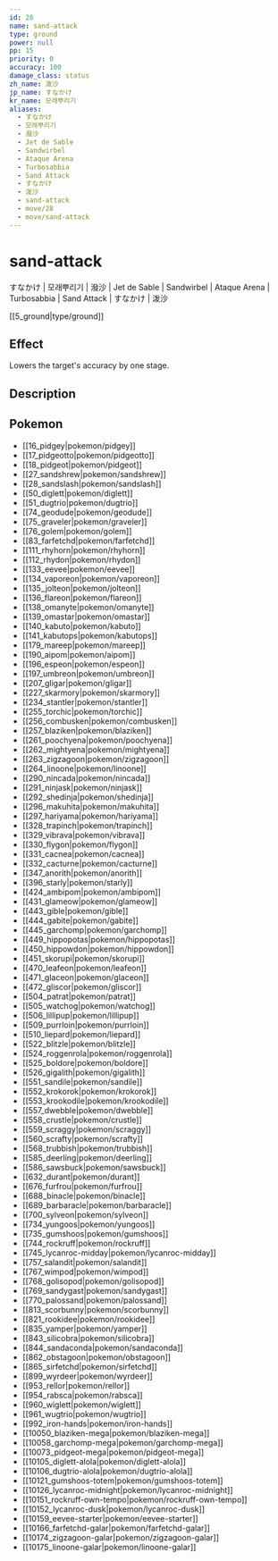 ```yaml
---
id: 28
name: sand-attack
type: ground
power: null
pp: 15
priority: 0
accuracy: 100
damage_class: status
zh_name: 泼沙
jp_name: すなかけ
kr_name: 모래뿌리기
aliases:
  - すなかけ
  - 모래뿌리기
  - 潑沙
  - Jet de Sable
  - Sandwirbel
  - Ataque Arena
  - Turbosabbia
  - Sand Attack
  - すなかけ
  - 泼沙
  - sand-attack
  - move/28
  - move/sand-attack
---
```

# sand-attack
    
すなかけ | 모래뿌리기 | 潑沙 | Jet de Sable | Sandwirbel | Ataque Arena | Turbosabbia | Sand Attack | すなかけ | 泼沙

[[5_ground|type/ground]]

## Effect

Lowers the target's accuracy by one stage.

## Description



## Pokemon

- [[16_pidgey|pokemon/pidgey]]
- [[17_pidgeotto|pokemon/pidgeotto]]
- [[18_pidgeot|pokemon/pidgeot]]
- [[27_sandshrew|pokemon/sandshrew]]
- [[28_sandslash|pokemon/sandslash]]
- [[50_diglett|pokemon/diglett]]
- [[51_dugtrio|pokemon/dugtrio]]
- [[74_geodude|pokemon/geodude]]
- [[75_graveler|pokemon/graveler]]
- [[76_golem|pokemon/golem]]
- [[83_farfetchd|pokemon/farfetchd]]
- [[111_rhyhorn|pokemon/rhyhorn]]
- [[112_rhydon|pokemon/rhydon]]
- [[133_eevee|pokemon/eevee]]
- [[134_vaporeon|pokemon/vaporeon]]
- [[135_jolteon|pokemon/jolteon]]
- [[136_flareon|pokemon/flareon]]
- [[138_omanyte|pokemon/omanyte]]
- [[139_omastar|pokemon/omastar]]
- [[140_kabuto|pokemon/kabuto]]
- [[141_kabutops|pokemon/kabutops]]
- [[179_mareep|pokemon/mareep]]
- [[190_aipom|pokemon/aipom]]
- [[196_espeon|pokemon/espeon]]
- [[197_umbreon|pokemon/umbreon]]
- [[207_gligar|pokemon/gligar]]
- [[227_skarmory|pokemon/skarmory]]
- [[234_stantler|pokemon/stantler]]
- [[255_torchic|pokemon/torchic]]
- [[256_combusken|pokemon/combusken]]
- [[257_blaziken|pokemon/blaziken]]
- [[261_poochyena|pokemon/poochyena]]
- [[262_mightyena|pokemon/mightyena]]
- [[263_zigzagoon|pokemon/zigzagoon]]
- [[264_linoone|pokemon/linoone]]
- [[290_nincada|pokemon/nincada]]
- [[291_ninjask|pokemon/ninjask]]
- [[292_shedinja|pokemon/shedinja]]
- [[296_makuhita|pokemon/makuhita]]
- [[297_hariyama|pokemon/hariyama]]
- [[328_trapinch|pokemon/trapinch]]
- [[329_vibrava|pokemon/vibrava]]
- [[330_flygon|pokemon/flygon]]
- [[331_cacnea|pokemon/cacnea]]
- [[332_cacturne|pokemon/cacturne]]
- [[347_anorith|pokemon/anorith]]
- [[396_starly|pokemon/starly]]
- [[424_ambipom|pokemon/ambipom]]
- [[431_glameow|pokemon/glameow]]
- [[443_gible|pokemon/gible]]
- [[444_gabite|pokemon/gabite]]
- [[445_garchomp|pokemon/garchomp]]
- [[449_hippopotas|pokemon/hippopotas]]
- [[450_hippowdon|pokemon/hippowdon]]
- [[451_skorupi|pokemon/skorupi]]
- [[470_leafeon|pokemon/leafeon]]
- [[471_glaceon|pokemon/glaceon]]
- [[472_gliscor|pokemon/gliscor]]
- [[504_patrat|pokemon/patrat]]
- [[505_watchog|pokemon/watchog]]
- [[506_lillipup|pokemon/lillipup]]
- [[509_purrloin|pokemon/purrloin]]
- [[510_liepard|pokemon/liepard]]
- [[522_blitzle|pokemon/blitzle]]
- [[524_roggenrola|pokemon/roggenrola]]
- [[525_boldore|pokemon/boldore]]
- [[526_gigalith|pokemon/gigalith]]
- [[551_sandile|pokemon/sandile]]
- [[552_krokorok|pokemon/krokorok]]
- [[553_krookodile|pokemon/krookodile]]
- [[557_dwebble|pokemon/dwebble]]
- [[558_crustle|pokemon/crustle]]
- [[559_scraggy|pokemon/scraggy]]
- [[560_scrafty|pokemon/scrafty]]
- [[568_trubbish|pokemon/trubbish]]
- [[585_deerling|pokemon/deerling]]
- [[586_sawsbuck|pokemon/sawsbuck]]
- [[632_durant|pokemon/durant]]
- [[676_furfrou|pokemon/furfrou]]
- [[688_binacle|pokemon/binacle]]
- [[689_barbaracle|pokemon/barbaracle]]
- [[700_sylveon|pokemon/sylveon]]
- [[734_yungoos|pokemon/yungoos]]
- [[735_gumshoos|pokemon/gumshoos]]
- [[744_rockruff|pokemon/rockruff]]
- [[745_lycanroc-midday|pokemon/lycanroc-midday]]
- [[757_salandit|pokemon/salandit]]
- [[767_wimpod|pokemon/wimpod]]
- [[768_golisopod|pokemon/golisopod]]
- [[769_sandygast|pokemon/sandygast]]
- [[770_palossand|pokemon/palossand]]
- [[813_scorbunny|pokemon/scorbunny]]
- [[821_rookidee|pokemon/rookidee]]
- [[835_yamper|pokemon/yamper]]
- [[843_silicobra|pokemon/silicobra]]
- [[844_sandaconda|pokemon/sandaconda]]
- [[862_obstagoon|pokemon/obstagoon]]
- [[865_sirfetchd|pokemon/sirfetchd]]
- [[899_wyrdeer|pokemon/wyrdeer]]
- [[953_rellor|pokemon/rellor]]
- [[954_rabsca|pokemon/rabsca]]
- [[960_wiglett|pokemon/wiglett]]
- [[961_wugtrio|pokemon/wugtrio]]
- [[992_iron-hands|pokemon/iron-hands]]
- [[10050_blaziken-mega|pokemon/blaziken-mega]]
- [[10058_garchomp-mega|pokemon/garchomp-mega]]
- [[10073_pidgeot-mega|pokemon/pidgeot-mega]]
- [[10105_diglett-alola|pokemon/diglett-alola]]
- [[10106_dugtrio-alola|pokemon/dugtrio-alola]]
- [[10121_gumshoos-totem|pokemon/gumshoos-totem]]
- [[10126_lycanroc-midnight|pokemon/lycanroc-midnight]]
- [[10151_rockruff-own-tempo|pokemon/rockruff-own-tempo]]
- [[10152_lycanroc-dusk|pokemon/lycanroc-dusk]]
- [[10159_eevee-starter|pokemon/eevee-starter]]
- [[10166_farfetchd-galar|pokemon/farfetchd-galar]]
- [[10174_zigzagoon-galar|pokemon/zigzagoon-galar]]
- [[10175_linoone-galar|pokemon/linoone-galar]]

